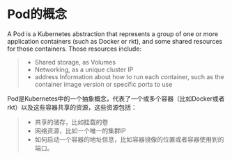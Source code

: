 # Pod的概念

A Pod is a Kubernetes abstraction that represents a group of one or more application containers (such as Docker or rkt), and some shared resources for those containers. Those resources include:
> * Shared storage, as Volumes
> * Networking, as a unique cluster IP 
> * address Information about how to run each container, such as the container image version or specific ports to use

Pod是Kubernetes中的一个抽象概念，代表了一个或多个容器（比如Docker或者rkt）以及这些容器共享的资源，这些资源包括：
> * 共享的储存，比如挂载的卷
> * 网络资源，比如一个唯一的集群IP
> * 如何启动一个容器的地址信息，比如容器镜像的位置或者容器使用到的端口。
